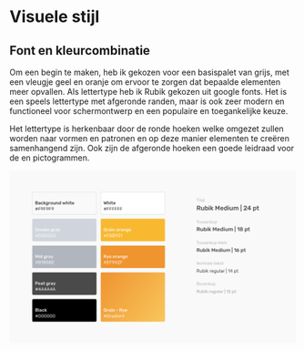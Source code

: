 # Visuele stijl

## Font en kleurcombinatie

Om een ​​begin te maken, heb ik gekozen voor een basispalet van grijs, met een vleugje geel en oranje om ervoor te zorgen dat bepaalde elementen meer opvallen. Als lettertype heb ik Rubik gekozen uit google fonts. Het is een speels lettertype met afgeronde randen, maar is ook zeer modern en functioneel voor schermontwerp en een populaire en toegankelijke keuze.

Het lettertype is herkenbaar door de ronde hoeken welke omgezet zullen worden naar vormen en patronen en op deze manier elementen te creëren samenhangend zijn. Ook zijn de afgeronde hoeken een goede leidraad voor de en pictogrammen.

![Kleuren en typografie](../.gitbook/assets/kleuren-en-typo.png)



